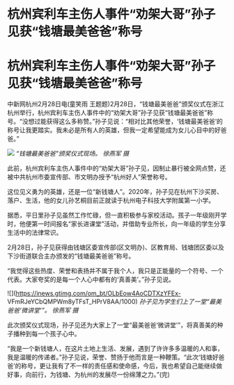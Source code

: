 # 杭州宾利车主伤人事件“劝架大哥”孙子见获“钱塘最美爸爸”称号

# 杭州宾利车主伤人事件“劝架大哥”孙子见获“钱塘最美爸爸”称号

中新网杭州2月28日电(童笑雨
王题题)2月28日，“钱塘最美爸爸”颁奖仪式在浙江杭州举行，杭州宾利车主伤人事件中的“劝架大哥”孙子见获“钱塘最美爸爸”称号。“没想过能获得这么多称赞。”孙子见说：“相对比其他荣誉，‘钱塘最美爸爸’的称号让我更踏实。我未必是所有人的英雄，但我一定希望能成为女儿心目中的好爸爸。”

![](https://inews.gtimg.com/om_bt/OsBoUny0nhDMCrzuGAYMi3log7nxlyjicl9v3BOA4yyLQAA/1000)
_“钱塘最美爸爸”颁奖仪式现场。 徐燕军 摄_

此前，杭州宾利车主伤人事件中的“劝架大哥”孙子见，因制止暴行被全网点赞，还被中共杭州市委宣传部、市文明办授予“杭州好人”荣誉称号。

这位见义勇为的英雄，还是一位“新钱塘人”。2020年，孙子见在杭州下沙买房、落户、生活，他的女儿孙艺桐目前正就读于杭州电子科技大学附属第一小学。

据悉，平日里孙子见虽然工作忙碌，但一直积极参与家校活动。孩子一年级刚开学时，他便第一时间报名“家长进课堂”活动，并借助专业所长，向一年级的学生分享生活中的法律常识。

2月28日，孙子见获得由钱塘区委宣传部(区文明办)、区教育局、钱塘团区委以及下沙街道联合主办颁发的“钱塘最美爸爸”称号。

“我觉得这些热度、荣誉和表扬并不属于我个人，我只是正能量的一个符号、一个代表。大家夸奖的是每一个人心中都有的‘真善美’。”孙子见说。

![](https://inews.gtimg.com/om_bt/OLbEow4AoCDTXzYFEx-
VFmRJeYCbQMPWm8yTFsT_HPrV8AA/1000) _孙子见为学生们上了一堂“最美爸爸‘微讲堂’”。 徐燕军 摄_

此次颁奖仪式现场，孙子见还为大家上了一堂“最美爸爸‘微讲堂’”，将真善美的种子播种到每一个孩子心中。

“我是一个新钱塘人，在这片土地上生活、发展，遇到了许许多多温暖的人和事，我是温暖的传递者。”孙子见说，荣誉、赞扬于他而言是一种鞭策。“此次‘钱塘好爸爸’的称号，更让我有了不一样的责任感和使命感，今后，我也希望自己能继续做好事，向前行，为钱塘、为杭州的发展尽一份绵薄之力。”(完)

